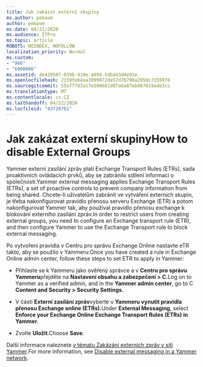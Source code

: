 ```yaml
---
title: Jak zakázat externí skupiny
ms.author: pebaum
author: pebaum
ms.date: 04/21/2020
ms.audience: ITPro
ms.topic: article
ROBOTS: NOINDEX, NOFOLLOW
localization_priority: Normal
ms.custom:
- "966"
- "6000006"
ms.assetid: 4e429507-039b-410e-a994-54b443d4e91e
ms.openlocfilehash: 2159feb4aa3999072de57d76790a2959c7355976
ms.sourcegitcommit: 55eff703a17e500681d8fa6a87eb067019ade3cc
ms.translationtype: MT
ms.contentlocale: cs-CZ
ms.lasthandoff: 04/22/2020
ms.locfileid: "43720761"
---
```

# <a name="how-to-disable-external-groups"></a><span data-ttu-id="ea233-102">Jak zakázat externí skupiny</span><span class="sxs-lookup"><span data-stu-id="ea233-102">How to disable External Groups</span></span>

<span data-ttu-id="ea233-103">Yammer externí zasílání zpráv platí Exchange Transport Rules (ETRs), sada proaktivních ovládacích prvků, aby se zabránilo sdílení informací o společnosti.</span><span class="sxs-lookup"><span data-stu-id="ea233-103">Yammer external messaging applies Exchange Transport Rules (ETRs), a set of proactive controls to prevent company information from being shared.</span></span> <span data-ttu-id="ea233-104">Chcete-li uživatelům zabránit ve vytváření externích skupin, je třeba nakonfigurovat pravidlo přenosu serveru Exchange (ETR) a potom nakonfigurovat Yammer tak, aby používal pravidlo přenosu exchange k blokování externího zasílání zpráv.</span><span class="sxs-lookup"><span data-stu-id="ea233-104">In order to restrict users from creating external groups, you need to configure an Exchange transport rule (ETR), and then configure Yammer to use the Exchange Transport rule to block external messaging.</span></span>
  
<span data-ttu-id="ea233-105">Po vytvoření pravidla v Centru pro správu Exchange Online nastavte eTR takto, aby se použilo v Yammeru:</span><span class="sxs-lookup"><span data-stu-id="ea233-105">Once you have created a rule in Exchange Online admin center, follow these steps to set ETR to apply in Yammer:</span></span>
  
- <span data-ttu-id="ea233-106">Přihlaste se k Yammeru jako ověřený správce a v **Centru pro správu Yammeru**přejděte na **Nastavení obsahu a zabezpečení \> C.**</span><span class="sxs-lookup"><span data-stu-id="ea233-106">Log on to Yammer as a verified admin, and in the **Yammer admin center**, go to C **Content and Security \> Security Settings.**</span></span>

- <span data-ttu-id="ea233-107">V části **Externí zasílání zpráv**vyberte v **Yammeru vynutit pravidla přenosu Exchange online (ETRs).**</span><span class="sxs-lookup"><span data-stu-id="ea233-107">Under **External Messaging**, select **Enforce your Exchange Online Exchange Transport Rules (ETRs) in Yammer.**</span></span>

- <span data-ttu-id="ea233-108">Zvolte **Uložit**.</span><span class="sxs-lookup"><span data-stu-id="ea233-108">Choose **Save**.</span></span>

<span data-ttu-id="ea233-109">Další informace naleznete [v tématu Zakázání externích zpráv v síti Yammer](https://docs.microsoft.com/yammer/work-with-external-users/disable-external-messaging).</span><span class="sxs-lookup"><span data-stu-id="ea233-109">For more information, see [Disable external messaging in a Yammer network](https://docs.microsoft.com/yammer/work-with-external-users/disable-external-messaging).</span></span>
  